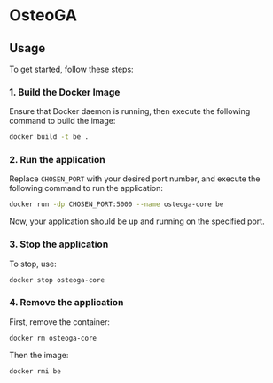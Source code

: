 # OsteoGA


## Usage
To get started, follow these steps:

### 1. Build the Docker Image

Ensure that Docker daemon is running, then execute the following command to build the image:

```bash
docker build -t be .
```

### 2. Run the application
Replace `CHOSEN_PORT` with your desired port number, and execute the following command to run the application:
```bash
docker run -dp CHOSEN_PORT:5000 --name osteoga-core be
```
Now, your application should be up and running on the specified port.

### 3. Stop the application
To stop, use:
```bash
docker stop osteoga-core
```

### 4. Remove the application
First, remove the container:
```bash
docker rm osteoga-core
```
Then the image:
```bash
docker rmi be
```
